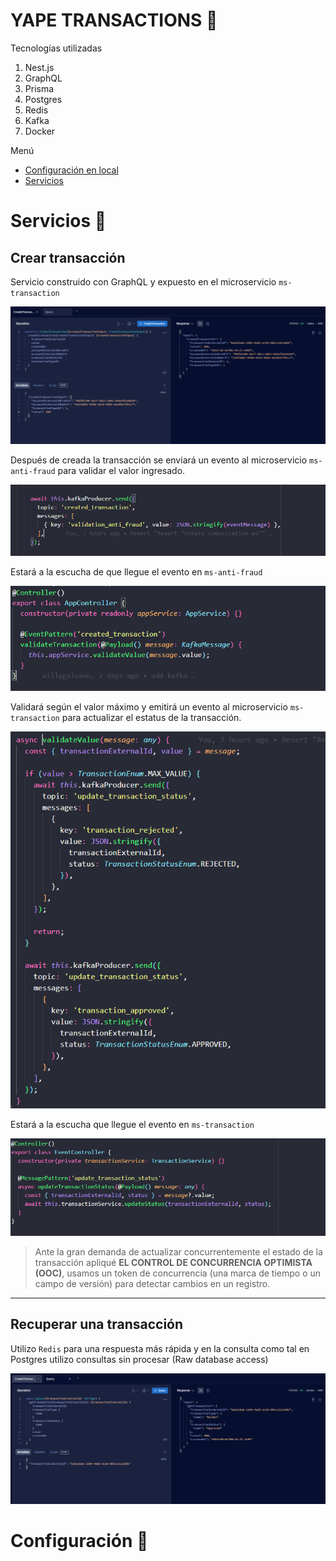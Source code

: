 # YAPE TRANSACTIONS 🤖

Tecnologías utilizadas

<ol>
  <li>Nest.js</li>
  <li>GraphQL</li>
  <li>Prisma</li>
  <li>Postgres</li>
  <li>Redis</li>
  <li>Kafka</li>
  <li>Docker</li>
</ol>


Menú

- [Configuración en local](#configuración)
- [Servicios](#Servicios)

# Servicios 🚀

## Crear transacción

Servicio construido con GraphQL y expuesto en el microservicio `ms-transaction`

![create_transaction](/images/create_transaction.PNG)


Después de creada la transacción se enviará un evento al microservicio `ms-anti-fraud` 
para validar el valor ingresado.

![create_transaction](/images/sent_event_create_transaction.PNG)

Estará a la escucha de que llegue el evento en `ms-anti-fraud`

![create_transaction](/images/subs_event_create_transaction.PNG)

Validará según el valor máximo y emitirá un evento al microservicio
`ms-transaction` para actualizar el estatus de la transacción.

![create_transaction](/images/sent_event_update.PNG)

Estará a la escucha que llegue el evento en `ms-transaction`

![create_transaction](/images/subs_event_update.PNG)


> Ante la gran demanda de actualizar concurrentemente el estado de la transacción apliqué
 **EL CONTROL DE CONCURRENCIA OPTIMISTA (OOC)**, usamos un token de concurrencia (una marca de tiempo o un campo de versión) para detectar cambios en un registro.

_ _ _ _


## Recuperar una transacción

Utilizo `Redis` para una respuesta más rápida y en la consulta como tal en Postgres
utilizo consultas sin procesar (Raw database access)


![create_transaction](/images/get_transaction.PNG)


# Configuración 🔧

